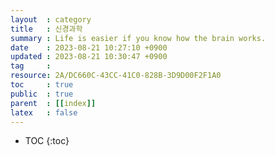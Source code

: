 ```yaml
---
layout  : category
title   : 신경과학
summary : Life is easier if you know how the brain works.
date    : 2023-08-21 10:27:10 +0900
updated : 2023-08-21 10:30:47 +0900
tag     : 
resource: 2A/DC660C-43CC-41C0-828B-3D9D00F2F1A0
toc     : true
public  : true
parent  : [[index]]
latex   : false
---
```

* TOC
{:toc}

# 
